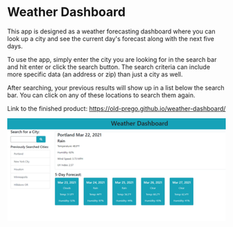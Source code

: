 # Weather Dashboard

This app is designed as a weather forecasting dashboard where you can look up a city and see the current day's forecast along with the next five days.

To use the app, simply enter the city you are looking for in the search bar and hit enter or click the search button. The search criteria can include more specific data (an address or zip) than just a city as well. 

After searching, your previous results will show up in a list below the search bar. You can click on any of these locations to search them again. 

Link to the finished product: https://old-prego.github.io/weather-dashboard/

!["Screenshot of the dashboard screen"](./Assets/app.png)